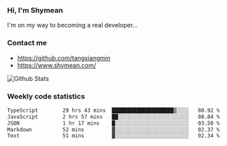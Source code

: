 ### Hi, I'm Shymean

I'm on my way to becoming a real developer...

### Contact me

- <https://github.com/tangxiangmin>
- <https://www.shymean.com/>

![Github Stats](https://github-readme-stats.vercel.app/api?username=tangxiangmin&show_icons=true&theme=dark)


###  Weekly code statistics

<!--START_SECTION:waka-->

```txt
TypeScript        29 hrs 43 mins  ████████████████████▒░░░░   80.92 %
JavaScript        2 hrs 57 mins   ██░░░░░░░░░░░░░░░░░░░░░░░   08.04 %
JSON              1 hr 17 mins    █░░░░░░░░░░░░░░░░░░░░░░░░   03.50 %
Markdown          52 mins         ▓░░░░░░░░░░░░░░░░░░░░░░░░   02.37 %
Text              51 mins         ▓░░░░░░░░░░░░░░░░░░░░░░░░   02.34 %
```

<!--END_SECTION:waka-->